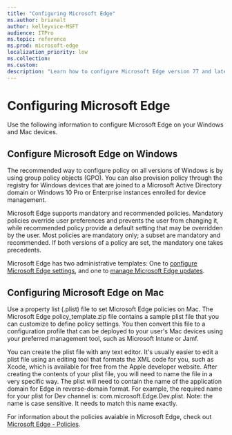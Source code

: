 ```yaml
--- 
title: "Configuring Microsoft Edge" 
ms.author: brianalt 
author: kelleyvice-MSFT
audience: ITPro 
ms.topic: reference
ms.prod: microsoft-edge
localization_priority: low
ms.collection: 
ms.custom: 
description: "Learn how to configure Microsoft Edge version 77 and later on Windows and Mac" 
---
```


# Configuring Microsoft Edge
Use the following information to configure Microsoft Edge on your Windows and Mac devices.

## Configure Microsoft Edge on Windows

The recommended way to configure policy on all versions of Windows is by using group policy objects (GPO). You can also provision policy through the  registry for Windows devices that are joined to a Microsoft Active Directory domain or Windows 10 Pro or Enterprise instances enrolled for device management.

Microsoft Edge supports mandatory and recommended policies. Mandatory policies override user preferences and prevents the user from changing it, while recommended policy provide a default setting that may be overridden by the user. Most policies are mandatory only; a subset are mandatory and recommended. If both versions of a policy are set, the mandatory one takes precedents. 

Microsoft Edge has two administrative templates: One to [configure Microsoft Edge settings](microsoft-edge-policies.md), and one to [manage Microsoft Edge updates](microsoft-edge-update-policies.md). 

## Configuring Microsoft Edge on Mac
Use a property list (.plist) file to set Microsoft Edge policies on Mac. The Microsoft Edge policy_template.zip file contains a sample plist file that you can customize to define policy settings. You then convert this file to a configuration profile that can be deployed to your user's Mac devices using your preferred management tool, such as Microsoft Intune or Jamf.

You can create the plist file with any text editor. It's usually easier to edit a plist file using an editing tool that formats the XML code for you, such as Xcode, which is available for free from the Apple developer website. After creating the contents of your plist file, you will need to name the file in a very specific way. The plist will need to contain the name of the application domain for Edge in reverse-domain format. For example, the required name for your plist for Dev channel is:  com.microsoft.Edge.Dev.plist. Note: the name is case sensitive. It needs to match this name exactly.

For information about the policies avaiable in Microsoft Edge, check out [Microsoft Edge - Policies](microsoft-edge-policies.md).
